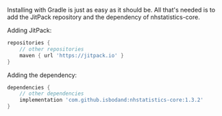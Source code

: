 Installing with Gradle is just as easy as it should be. All that's needed is to add the JitPack repository and the 
dependency of nhstatistics-core.

Adding JitPack:  
```groovy
repositories {
    // other repositories
    maven { url 'https://jitpack.io' }
}
```
Adding the dependency:  
```groovy
dependencies {
    // other dependencies
    implementation 'com.github.isbodand:nhstatistics-core:1.3.2'
}
```
